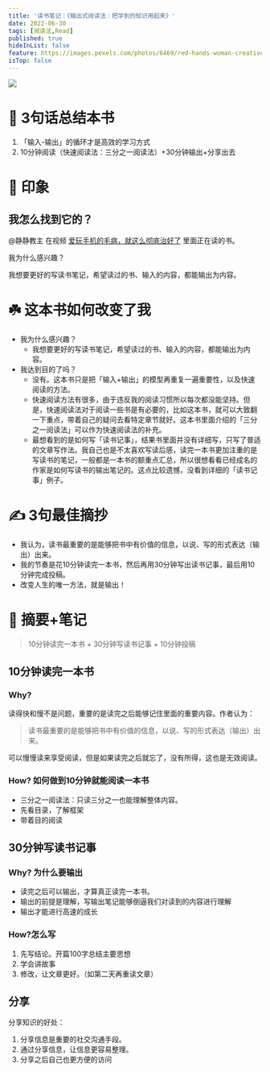 ```yaml
---
title: '读书笔记：《输出式阅读法：把学到的知识用起来》'
date: 2022-06-30
tags: [阅读法,Read]
published: true
hideInList: false
feature: https://images.pexels.com/photos/6469/red-hands-woman-creative.jpg?auto=compress&cs=tinysrgb&w=800
isTop: false
---
```

![](https://img9.doubanio.com/view/subject/s/public/s34153424.jpg)

# 🚀 3句话总结本书

1. 「输入-输出」的循环才是高效的学习方式
2. 10分钟阅读（快速阅读法：三分之一阅读法）+30分钟输出+分享出去

# 🎨 印象

## 我怎么找到它的？

@静静教主 在视频 [爱玩手机的毛病，就这么彻底治好了](https://v.douyin.com/YpCvGCC/ ) 里面正在读的书。

我为什么感兴趣？

我想要更好的写读书笔记，希望读过的书、输入的内容，都能输出为内容。

# ☘️ 这本书如何改变了我

- 我为什么感兴趣？
	- 我想要更好的写读书笔记，希望读过的书、输入的内容，都能输出为内容。
- 我达到目的了吗？
	- 没有。这本书只是把「输入+输出」的模型再重复一遍重要性，以及快速阅读的方法。
	- 快速阅读方法有很多，由于违反我的阅读习惯所以每次都没能坚持。但是，快速阅读法对于阅读一些书是有必要的，比如这本书，就可以大致翻一下重点，带着自己的疑问去看特定章节就好。这本书里面介绍的「三分之一阅读法」可以作为快速阅读法的补充。
	- 最想看到的是如何写「读书记事」，结果书里面并没有详细写，只写了普适的文章写作法。我自己也是不太喜欢写读后感，读完一本书更加注重的是写读书的笔记，一般都是一本书的额重点汇总，所以很想看看已经成名的作家是如何写读书的输出笔记的。这点比较遗憾，没看到详细的「读书记事」例子。

# ✍️ 3句最佳摘抄

- 我认为，读书最重要的是能够把书中有价值的信息，以说、写的形式表达（输出）出来。
- 我的节奏是花10分钟读完一本书，然后再用30分钟写出读书记事，最后用10分钟完成投稿。
- 改变人生的唯一方法，就是输出！

# 📒 摘要+笔记

>10分钟读完一本书 + 30分钟写读书记事 + 10分钟投稿

## 10分钟读完一本书

### Why?
读得快和慢不是问题，重要的是读完之后能够记住里面的重要内容。作者认为：
> 读书最重要的是能够把书中有价值的信息，以说、写的形式表达（输出）出来。

可以慢慢读来享受阅读，但是如果读完之后就忘了，没有所得，这也是无效阅读。

### How? 如何做到10分钟就能阅读一本书

- 三分之一阅读法：只读三分之一也能理解整体内容。
- 先看目录，了解框架
- 带着目的阅读

## 30分钟写读书记事

### Why? 为什么要输出

- 读完之后可以输出，才算真正读完一本书。
- 输出的前提是理解，写输出笔记能够倒逼我们对读到的内容进行理解
- 输出才能进行高速的成长

### How?怎么写

1. 先写结论。开篇100字总结主要思想
2. 学会讲故事
3. 修改，让文章更好。（如第二天再重读文章）

## 分享

分享知识的好处：
1. 分享信息是重要的社交沟通手段。
2. 通过分享信息，让信息更容易整理。
3. 分享之后自己也更方便的访问
